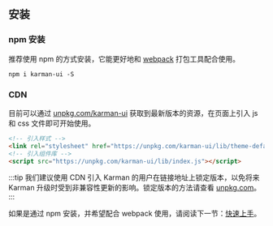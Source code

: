 ## 安装

### npm 安装

推荐使用 npm 的方式安装，它能更好地和 [webpack](https://webpack.js.org/) 打包工具配合使用。

```shell
npm i karman-ui -S
```

### CDN

目前可以通过 [unpkg.com/karman-ui](https://unpkg.com/karman-ui/) 获取到最新版本的资源，在页面上引入 js 和 css 文件即可开始使用。

```html
<!-- 引入样式 -->
<link rel="stylesheet" href="https://unpkg.com/karman-ui/lib/theme-default/index.css">
<!-- 引入组件库 -->
<script src="https://unpkg.com/karman-ui/lib/index.js"></script>
```

:::tip
我们建议使用 CDN 引入 Karman 的用户在链接地址上锁定版本，以免将来 Karman 升级时受到非兼容性更新的影响。锁定版本的方法请查看 [unpkg.com](https://unpkg.com)。
:::


如果是通过 npm 安装，并希望配合 webpack 使用，请阅读下一节：[快速上手](/#/zh-CN/component/quickstart)。

